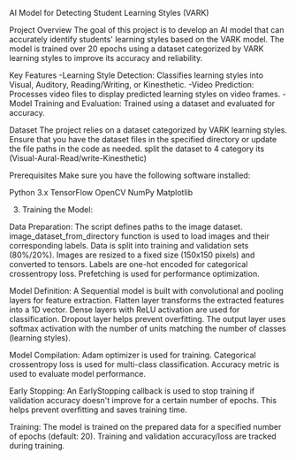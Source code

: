 AI Model for Detecting Student Learning Styles (VARK)

Project Overview
The goal of this project is to develop an AI model that can accurately identify students' learning styles based on the VARK model. The model is trained over 20 epochs using a dataset categorized by VARK learning styles to improve its accuracy and reliability.


Key Features
-Learning Style Detection: Classifies learning styles into Visual, Auditory, Reading/Writing, or Kinesthetic.
-Video Prediction: Processes video files to display predicted learning styles on video frames.
-Model Training and Evaluation: Trained using a dataset and evaluated for accuracy.


Dataset
The project relies on a dataset categorized by VARK learning styles. Ensure that you have the dataset files in the specified directory or update the file paths in the code as needed.
split the dataset to 4 category its (Visual-Aural-Read/write-Kinesthetic)


Prerequisites
Make sure you have the following software installed:

Python 3.x
TensorFlow
OpenCV
NumPy
Matplotlib

3. Training the Model:

Data Preparation:
The script defines paths to the image dataset.
image_dataset_from_directory function is used to load images and their corresponding labels.
Data is split into training and validation sets (80%/20%).
Images are resized to a fixed size (150x150 pixels) and converted to tensors.
Labels are one-hot encoded for categorical crossentropy loss.
Prefetching is used for performance optimization.

Model Definition:
A Sequential model is built with convolutional and pooling layers for feature extraction.
Flatten layer transforms the extracted features into a 1D vector.
Dense layers with ReLU activation are used for classification.
Dropout layer helps prevent overfitting.
The output layer uses softmax activation with the number of units matching the number of classes (learning styles).

Model Compilation:
Adam optimizer is used for training.
Categorical crossentropy loss is used for multi-class classification.
Accuracy metric is used to evaluate model performance.

Early Stopping:
An EarlyStopping callback is used to stop training if validation accuracy doesn't improve for a certain number of epochs.
This helps prevent overfitting and saves training time.

Training:
The model is trained on the prepared data for a specified number of epochs (default: 20).
Training and validation accuracy/loss are tracked during training.


